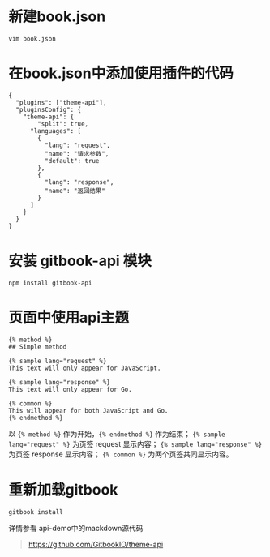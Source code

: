 # 新建book.json

```
vim book.json
```
# 在book.json中添加使用插件的代码
```
{
  "plugins": ["theme-api"],
  "pluginsConfig": {
    "theme-api": {
        "split": true,
      "languages": [
        {
          "lang": "request",
          "name": "请求参数",
          "default": true
        },
        {
          "lang": "response",
          "name": "返回结果"
        }
      ]
    }
  }
}
```
# 安装 gitbook-api 模块
` npm install gitbook-api ` 
# 页面中使用api主题
```
{% method %}
## Simple method

{% sample lang="request" %}
This text will only appear for JavaScript.

{% sample lang="response" %}
This text will only appear for Go.

{% common %}
This will appear for both JavaScript and Go.
{% endmethod %}
```

以 ` {% method %} ` 作为开始，` {% endmethod %} ` 作为结束；
 ` {% sample lang="request" %} ` 为页签 request 显示内容；
 ` {% sample lang="response" %} ` 为页签 response 显示内容；
 ` {% common %} ` 为两个页签共同显示内容。

# 重新加载gitbook
```
gitbook install
```

详情参看 api-demo中的mackdown源代码
> https://github.com/GitbookIO/theme-api
